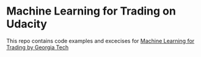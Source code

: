 # Machine Learning for Trading on Udacity

This repo contains code examples and excecises for [Machine Learning for Trading by Georgia Tech](https://www.udacity.com/course/machine-learning-for-trading--ud501)
